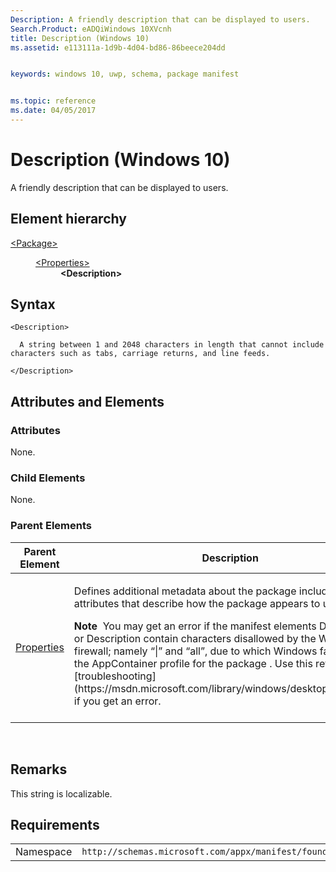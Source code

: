 ```yaml
---
Description: A friendly description that can be displayed to users.
Search.Product: eADQiWindows 10XVcnh
title: Description (Windows 10)
ms.assetid: e113111a-1d9b-4d04-bd86-86beece204dd


keywords: windows 10, uwp, schema, package manifest


ms.topic: reference
ms.date: 04/05/2017
---
```


# Description (Windows 10)


A friendly description that can be displayed to users.

## Element hierarchy

<dl>
<dt><a href="element-package.md">&lt;Package&gt;</a></dt>
<dd>
<dl>
<dt><a href="element-properties.md">&lt;Properties&gt;</a></dt>
<dd><b>&lt;Description&gt;</b></dd>
</dl>
</dd>
</dl>

## Syntax

``` syntax
<Description>

  A string between 1 and 2048 characters in length that cannot include characters such as tabs, carriage returns, and line feeds.

</Description>
```

## Attributes and Elements


### Attributes

None.

### Child Elements

None.

### Parent Elements

<table>
<colgroup>
<col width="50%" />
<col width="50%" />
</colgroup>
<thead>
<tr class="header">
<th>Parent Element</th>
<th>Description</th>
</tr>
</thead>
<tbody>
<tr class="odd">
<td><a href="element-properties.md">Properties</a> </td>
<td><p>Defines additional metadata about the package including attributes that describe how the package appears to users.</p>
<div class="alert">
<strong>Note</strong>  You may get an error if the manifest elements DisplayName or Description contain characters disallowed by the Windows firewall; namely “|” and “all”, due to which Windows fails to create the AppContainer profile for the package . Use this reference for [troubleshooting](https://msdn.microsoft.com/library/windows/desktop/hh973484) if you get an error.
</div>
<div>
 
</div></td>
</tr>
</tbody>
</table>

 

## Remarks

This string is localizable. 

## Requirements

|   |   |
|--|--|
| Namespace | `http://schemas.microsoft.com/appx/manifest/foundation/windows10` |


 

 



